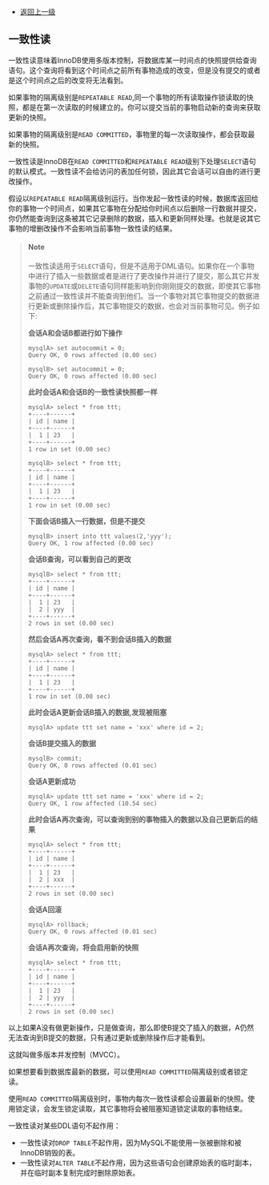 * [返回上一级](./InnoDB事物模型.md)

## 一致性读
一致性读意味着InnoDB使用多版本控制，将数据库某一时间点的快照提供给查询语句。这个查询将看到这个时间点之前所有事物造成的改变，但是没有提交的或者是这个时间点之后的改变将无法看到。

如果事物的隔离级别是`REPEATABLE
READ`,同一个事物的所有读取操作锁读取的快照，都是在第一次读取的时候建立的。你可以提交当前的事物启动新的查询来获取更新的快照。

如果事物的隔离级别是`READ COMMITTED`，事物里的每一次读取操作，都会获取最新的快照。

一致性读是InnoDB在`READ COMMITTED`和`REPEATABLE
READ`级别下处理`SELECT`语句的默认模式。一致性读不会给访问的表加任何锁，因此其它会话可以自由的进行更改操作。

假设以`REPEATABLE
READ`隔离级别运行。当你发起一致性读的时候，数据库返回给你的事物一个时间点，如果其它事物在分配给你时间点以后删除一行数据并提交，你仍然能查询到这条被其它记录删除的数据，插入和更新同样处理。也就是说其它事物的增删改操作不会影响当前事物一致性读的结果。

> #### Note
> 一致性读适用于`SELECT`语句，但是不适用于DML语句。如果你在一个事物中进行了插入一些数据或者是进行了更改操作并进行了提交，那么其它并发事物的`UPDATE`或`DELETE`语句同样能影响到你刚刚提交的数据，即使其它事物之前通过一致性读并不能查询到他们。当一个事物对其它事物提交的数据进行更新或删除操作后，其它事物提交的数据，也会对当前事物可见。例子如下:
>
> **会话A和会话B都进行如下操作**
>~~~
>mysqlA> set autocommit = 0;
>Query OK, 0 rows affected (0.00 sec)
>
>mysqlB> set autocommit = 0;
>Query OK, 0 rows affected (0.00 sec)
>~~~
> **此时会话A和会话B的一致性读快照都一样**
>~~~
>mysqlA> select * from ttt;
>+----+------+
>| id | name |
>+----+------+
>|  1 | 23   |
>+----+------+
>1 row in set (0.00 sec)
>
>mysqlB> select * from ttt;
>+----+------+
>| id | name |
>+----+------+
>|  1 | 23   |
>+----+------+
>1 row in set (0.00 sec)
> ~~~
> **下面会话B插入一行数据，但是不提交**
>~~~
>mysqlB> insert into ttt values(2,'yyy');
>Query OK, 1 row affected (0.00 sec)
>~~~
> **会话B查询，可以看到自己的更改**
>~~~
>mysqlB> select * from ttt;
>+----+------+
>| id | name |
>+----+------+
>|  1 | 23   |
>|  2 | yyy  |
>+----+------+
>2 rows in set (0.00 sec)
>~~~
> **然后会话A再次查询，看不到会话B插入的数据**
>~~~
>mysqlA> select * from ttt;
>+----+------+
>| id | name |
>+----+------+
>|  1 | 23   |
>+----+------+
>1 row in set (0.00 sec)
> ~~~
> **此时会话A更新会话B插入的数据,发现被阻塞**
>~~~
>mysqlA> update ttt set name = 'xxx' where id = 2;
>~~~
> **会话B提交插入的数据**
>~~~
>mysqlB> commit;
>Query OK, 0 rows affected (0.01 sec)
> ~~~
> **会话A更新成功**
>~~~
>mysqlA> update ttt set name = 'xxx' where id = 2;
>Query OK, 1 row affected (10.54 sec)
>~~~
> **此时会话A再次查询，可以查询到别的事物插入的数据以及自己更新后的结果**
>~~~
>mysqlA> select * from ttt;
>+----+------+
>| id | name |
>+----+------+
>|  1 | 23   |
>|  2 | xxx  |
>+----+------+
>2 rows in set (0.00 sec)
>~~~
> **会话A回滚**
>~~~
>mysqlA> rollback;
>Query OK, 0 rows affected (0.01 sec)
>~~~
> **会话A再次查询，将会启用新的快照**
>~~~
>mysqlA> select * from ttt;
>+----+------+
>| id | name |
>+----+------+
>|  1 | 23   |
>|  2 | yyy  |
>+----+------+
>2 rows in set (0.00 sec)
>~~~
以上如果A没有做更新操作，只是做查询，那么即使B提交了插入的数据，A仍然无法查询到B提交的数据，只有通过更新或删除操作后才能看到。

这就叫做多版本并发控制（MVCC）。

如果想要看到数据库最新的数据，可以使用`READ COMMITTED`隔离级别或者锁定读。

使用`READ COMMITTED`隔离级别时，事物内每次一致性读都会设置最新的快照。使用锁定读，会发生锁定读取，其它事物将会被阻塞知道锁定读取的事物结束。

一致性读对某些DDL语句不起作用：
* 一致性读对`DROP TABLE`不起作用，因为MySQL不能使用一张被删除和被InnoDB销毁的表。
* 一致性读对`ALTER TABLE`不起作用，因为这些语句会创建原始表的临时副本，并在临时副本复制完成时删除原始表。
